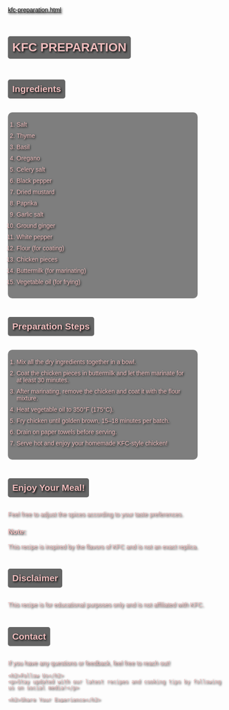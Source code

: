 [kfc-preparation.html](https://github.com/user-attachments/files/21810941/kfc-preparation.html)
<!DOCTYPE html>
<html lang="en">
<head>
  <meta charset="UTF-8">
  <meta name="viewport" content="width=device-width, initial-scale=1.0">
  <title>KFC Preparation</title>
  <style>
    body {
      background-image: url('https://wallpaperaccess.com/full/1320197.jpg');
      background-size: cover;
      background-repeat: no-repeat;
      background-attachment: fixed;
      font-family: Arial, sans-serif;
      color: rgb(238, 187, 187);
      text-shadow: 2px 2px 4px #000000;
      padding: 20px;
    }
    h1, h2 {
      background-color: rgba(0, 0, 0, 0.6);
      padding: 10px;
      border-radius: 5px;
      display: inline-block;
    }
    ol {
      background-color: rgba(0, 0, 0, 0.5);
      padding: 20px;
      border-radius: 10px;
      max-width: 400px;
    }
    li {
      margin-bottom: 10px;
    }
  </style>
</head>
<body>
  <h1>KFC PREPARATION</h1>

  <section>
    <h2>Ingredients</h2>
    <ol>
      <li>Salt</li>
      <li>Thyme</li>
      <li>Basil</li>
      <li>Oregano</li>
      <li>Celery salt</li>
      <li>Black pepper</li>
      <li>Dried mustard</li>
      <li>Paprika</li>
      <li>Garlic salt</li>
      <li>Ground ginger</li>
      <li>White pepper</li>
      <li>Flour (for coating)</li>
      <li>Chicken pieces</li>
      <li>Buttermilk (for marinating)</li>
      <li>Vegetable oil (for frying)</li>
    </ol>
  </section>

  <section>
    <h2>Preparation Steps</h2>
    <ol>
      <li>Mix all the dry ingredients together in a bowl.</li>
      <li>Coat the chicken pieces in buttermilk and let them marinate for at least 30 minutes.</li>
      <li>After marinating, remove the chicken and coat it with the flour mixture.</li>
      <li>Heat vegetable oil to 350°F (175°C).</li>
      <li>Fry chicken until golden brown, 15–18 minutes per batch.</li>
      <li>Drain on paper towels before serving.</li>
      <li>Serve hot and enjoy your homemade KFC-style chicken!</li>
    </ol>
  </section>

  <section>
    <h2>Enjoy Your Meal!</h2>
    <p>Feel free to adjust the spices according to your taste preferences.</p> 
    <h3>Note:</h3>
    <p>This recipe is inspired by the flavors of KFC and is not an exact replica.</p>
  </section>

  <section>
    <h2>Disclaimer</h2>           
    <p>This recipe is for educational purposes only and is not affiliated with KFC.</p>
  </section>

  <footer>
    <h2>Contact</h2>      
    <p>If you have any questions or feedback, feel free to reach out!</p>

    <h2>Follow Us</h2>  
    <p>Stay updated with our latest recipes and cooking tips by following us on social media!</p>

    <h2>Share Your Experience</h2>  
  </footer>
</body>
</html>
